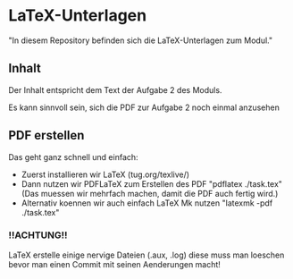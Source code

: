 # LaTeX-Unterlagen

"In diesem Repository befinden sich die LaTeX-Unterlagen zum Modul."

## Inhalt

Der Inhalt entspricht dem Text der Aufgabe 2 des Moduls.

Es kann sinnvoll sein, sich die PDF zur Aufgabe 2 noch einmal
anzusehen


## PDF erstellen

Das geht ganz schnell und einfach:

- Zuerst installieren wir LaTeX (tug.org/texlive/)  
- Dann nutzen wir PDFLaTeX zum Erstellen des PDF
	"pdflatex ./task.tex" (Das muessen wir mehrfach machen, damit die PDF auch fertig wird.)  
- Alternativ koennen wir auch einfach LaTeX Mk nutzen 
	"latexmk -pdf ./task.tex"


### !!ACHTUNG!!

LaTeX erstelle einige nervige Dateien (.aux, .log) diese muss man loeschen bevor
man einen Commit mit seinen Aenderungen macht!
